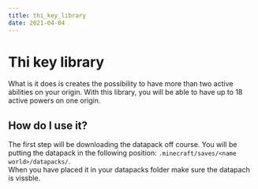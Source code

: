 ```yaml
---
title: thi_key_library
date: 2021-04-04
---
```


# Thi key library

What is it does is creates the possibility to have more than two active abilities on your origin. 
With this library, you will be able to have up to 18 active powers on one origin.

## How do I use it?
The first step will be downloading the datapack off course. You will be putting the datapack in the following position: 
`.minecraft/saves/<name world>/datapacks/`. \
When you have placed it in your datapacks folder make sure the datapach is vissble.